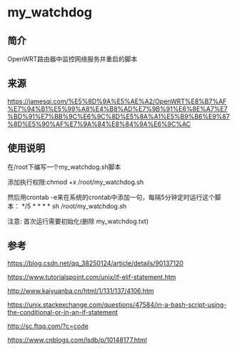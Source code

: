 # my_watchdog
## 简介
OpenWRT路由器中监控网络服务并重启的脚本

## 来源
https://jamesqi.com/%E5%8D%9A%E5%AE%A2/OpenWRT%E8%B7%AF%E7%94%B1%E5%99%A8%E4%B8%AD%E7%9B%91%E6%8E%A7%E7%BD%91%E7%BB%9C%E6%9C%8D%E5%8A%A1%E5%B9%B6%E9%87%8D%E5%90%AF%E7%9A%84%E8%84%9A%E6%9C%AC

## 使用说明
在/root下编写一个my_watchdog.sh脚本

添加执行权限:chmod +x /root/my_watchdog.sh

然后用crontab -e来在系统的crontab中添加一句，每隔5分钟定时运行这个脚本：
*/5 * * * * sh /root/my_watchdog.sh

注意: 首次运行需要初始化(删除 my_watchdog.txt)

## 参考

https://blog.csdn.net/qq_38250124/article/details/90137120

https://www.tutorialspoint.com/unix/if-elif-statement.htm

http://www.kaiyuanba.cn/html/1/131/137/4106.htm

https://unix.stackexchange.com/questions/47584/in-a-bash-script-using-the-conditional-or-in-an-if-statement

http://sc.ftqq.com/?c=code

https://www.cnblogs.com/lsdb/p/10148177.html
